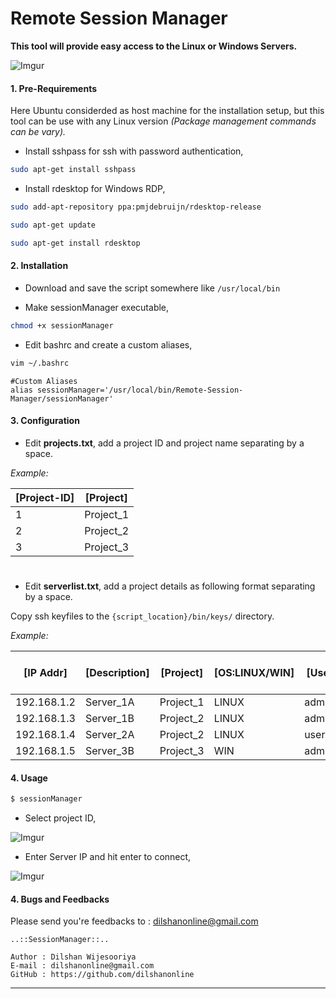 # Remote Session Manager

**This tool will provide easy access to the Linux or Windows Servers.**

![Imgur](https://i.imgur.com/rZaLXBI.png)

#### 1. Pre-Requirements
Here Ubuntu considerded as host machine for the installation setup, but this tool can be use with any Linux version *(Package management commands can be vary).* 

* Install sshpass for ssh with password authentication,

``` bash
sudo apt-get install sshpass
```

* Install rdesktop for Windows RDP,

``` bash
sudo add-apt-repository ppa:pmjdebruijn/rdesktop-release

sudo apt-get update

sudo apt-get install rdesktop

```

#### 2. Installation

* Download and save the script somewhere like ```/usr/local/bin ```

* Make sessionManager executable,

``` bash
chmod +x sessionManager
```

* Edit bashrc and create a custom aliases,

``` bash
vim ~/.bashrc
```

```
#Custom Aliases
alias sessionManager='/usr/local/bin/Remote-Session-Manager/sessionManager'
```

#### 3. Configuration
* Edit **projects.txt**, add a project ID and project name separating by a space.

*Example:*

[Project-ID] | [Project]
-------------|----------
1            | Project_1
2            | Project_2
3            | Project_3


# 

* Edit **serverlist.txt**, add a project details as following format separating by a space. 

Copy ssh keyfiles to the `{script_location}/bin/keys/` directory. 

*Example:*

[IP Addr] | [Description]| [Project]| [OS:LINUX/WIN]| [Username] | [Password or Key File Path] | [Root Password for Linux]
-------------|--------------|---------|-------------|------------|----------------------------|--------------------------
192.168.1.2  | Server_1A    |Project_1| LINUX	    | admin      | ./bin/keys/key1            | null
192.168.1.3  | Server_1B     |Project_2| LINUX	    | admin      | ./bin/keys/key2            | Password
192.168.1.4  | Server_2A     |Project_2| LINUX	    | user       | Password	              | Password
192.168.1.5  | Server_3B     |Project_3| WIN	    |administrator| Password                   | 

#### 4. Usage

``` bash
$ sessionManager
```

* Select project ID,

![Imgur](https://i.imgur.com/RoR8URF.png)



* Enter Server IP and hit enter to connect,

![Imgur](https://i.imgur.com/VBnQj8B.png)

#### 4. Bugs and Feedbacks

Please send you're feedbacks to : dilshanonline@gmail.com


	..::SessionManager::..                               

	Author : Dilshan Wijesooriya                                           	        	
	E-mail : dilshanonline@gmail.com                        
	GitHub : https://github.com/dilshanonline 
****









